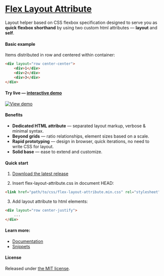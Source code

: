 # [Flex Layout Attribute](http://progressivered.com/fla/)

Layout helper based on CSS flexbox specification designed to serve you as **quick flexbox shorthand** by using two custom html attributes — **layout** and **self**.
#### Basic example
Items distributed in row and centered within container:
``` html
<div layout="row center-center">
    <div>1</div>
    <div>2</div>
    <div>3</div>
</div>
```

#### Try live — [interactive demo](http://progressivered.com/fla/)
[![View demo](http://progressivered.com/assets/img/fla.jpg)](http://progressivered.com/fla/)

#### Benefits
- **Dedicated HTML attribute** — separated layout markup, verbose & minimal syntax.
- **Beyond grids** — ratio relationships, element sizes based on a scale.
- **Rapid prototyping** — design in browser, quick iterations, no need to write CSS for layout.
- **Solid base** — ease to extend and customize.


#### Quick start
1) [Download the latest release](https://github.com/StefanKovac/flex-layout-attribute/archive/v1.0.0.zip)

2) Insert flex-layout-attribute.css in document HEAD:
```html
<link href="path/to/css/flex-layout-attribute.min.css" rel="stylesheet">
```
3) Add layout attribute to html elements:
```html
<div layout="row center-justify">
    ...
</div>
```

#### Learn more:
* [Documentation](http://progressivered.com/fla/#documentation)
* [Snippets](http://progressivered.com/fla/#snippets)

#### License
Released under [the MIT license](https://github.com/StefanKovac/flex-layout-attribute/blob/master/LICENSE).
